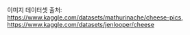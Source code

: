 이미지 데이터셋 출처: https://www.kaggle.com/datasets/mathurinache/cheese-pics, https://www.kaggle.com/datasets/jenlooper/cheese
